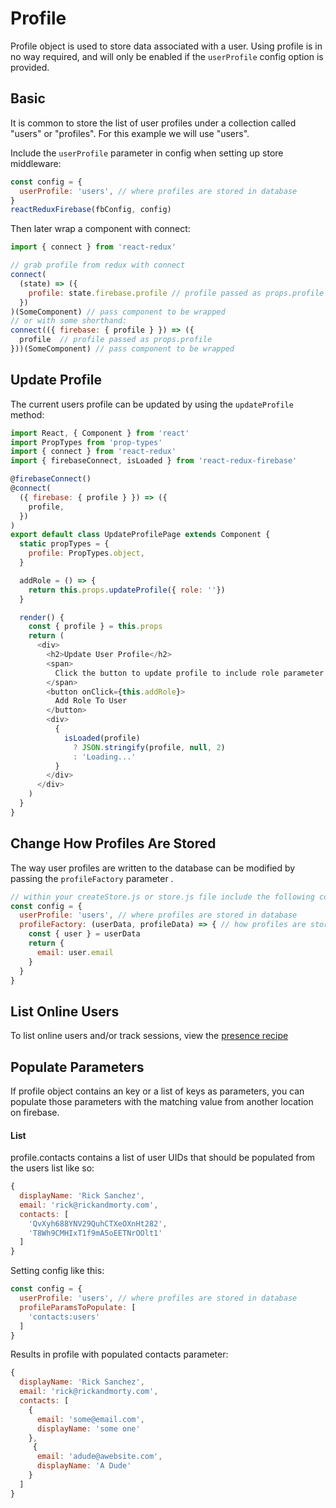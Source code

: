 # Profile

Profile object is used to store data associated with a user. Using profile is in no way required, and will only be enabled if the `userProfile` config option is provided.

## Basic
It is common to store the list of user profiles under a collection called "users" or "profiles". For this example we will use "users".

Include the `userProfile` parameter in config when setting up store middleware:

```js
const config = {
  userProfile: 'users', // where profiles are stored in database
}
reactReduxFirebase(fbConfig, config)
```

Then later wrap a component with connect:

```js
import { connect } from 'react-redux'

// grab profile from redux with connect
connect(
  (state) => ({
    profile: state.firebase.profile // profile passed as props.profile
  })
)(SomeComponent) // pass component to be wrapped
// or with some shorthand:
connect(({ firebase: { profile } }) => ({
  profile  // profile passed as props.profile
}))(SomeComponent) // pass component to be wrapped
```

## Update Profile

The current users profile can be updated by using the `updateProfile` method:

```js
import React, { Component } from 'react'
import PropTypes from 'prop-types'
import { connect } from 'react-redux'
import { firebaseConnect, isLoaded } from 'react-redux-firebase'

@firebaseConnect()
@connect(
  ({ firebase: { profile } }) => ({
    profile,
  })
)
export default class UpdateProfilePage extends Component {
  static propTypes = {
    profile: PropTypes.object,
  }

  addRole = () => {
    return this.props.updateProfile({ role: ''})
  }

  render() {
    const { profile } = this.props
    return (
      <div>
        <h2>Update User Profile</h2>
        <span>
          Click the button to update profile to include role parameter
        </span>
        <button onClick={this.addRole}>
          Add Role To User
        </button>
        <div>
          {
            isLoaded(profile)
              ? JSON.stringify(profile, null, 2)
              : 'Loading...'
          }
        </div>
      </div>
    )
  }
}
```
## Change How Profiles Are Stored
The way user profiles are written to the database can be modified by passing the `profileFactory` parameter .

```js
// within your createStore.js or store.js file include the following config
const config = {
  userProfile: 'users', // where profiles are stored in database
  profileFactory: (userData, profileData) => { // how profiles are stored in database
    const { user } = userData
    return {
      email: user.email
    }
  }
}
```

## List Online Users

To list online users and/or track sessions, view the [presence recipe](/docs/recipes/auth.md#presence)

## Populate Parameters
If profile object contains an key or a list of keys as parameters, you can populate those parameters with the matching value from another location on firebase.

#### List
profile.contacts contains a list of user UIDs that should be populated from the users list like so:
```js
{
  displayName: 'Rick Sanchez',
  email: 'rick@rickandmorty.com',
  contacts: [
    'QvXyh688YNV29QuhCTXeOXnHt282',
    'T8Wh9CMHIxT1f9mA5oEETNrOOlt1'
  ]
}
```

Setting config like this:

```js
const config = {
  userProfile: 'users', // where profiles are stored in database
  profileParamsToPopulate: [
    'contacts:users'
  ]
}
```

Results in profile with populated contacts parameter:

```js
{
  displayName: 'Rick Sanchez',
  email: 'rick@rickandmorty.com',
  contacts: [
    {
      email: 'some@email.com',
      displayName: 'some one'
    },
     {
      email: 'adude@awebsite.com',
      displayName: 'A Dude'
    }
  ]
}
```
